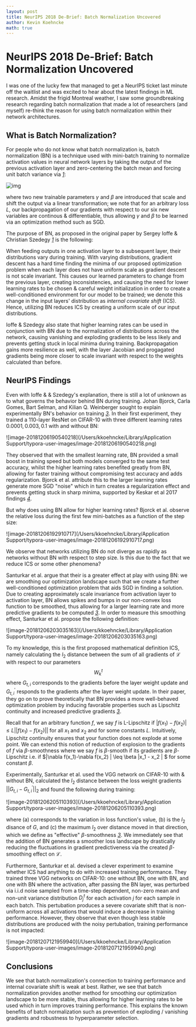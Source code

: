 ```yaml
---
layout: post
title: NeurIPS 2018 De-Brief: Batch Normalization Uncovered
author: Kevin Koehncke
math: true
---
```


# NeurIPS 2018 De-Brief: Batch Normalization Uncovered

I was one of the lucky few that managed to get a NeurIPS ticket last minute off the waitlist and was excited to hear about the latest findings in ML research. Amidst the frigid Montreal weather, I saw some groundbreaking research regarding batch normalization that made a lot of researchers (and myself) re-think the reason for using batch normalization within their network architectures. 

## What is Batch Normalization?

For people who do not know what batch normalization is, batch normalization (BN) is a technique used with mini-batch training to normalize activation values in neural network layers by taking the output of the previous activation layer and zero-centering the batch mean and forcing unit batch variance via <cite>[1]</cite>:

![img](https://cdn-images-1.medium.com/max/1600/1*Hiq-rLFGDpESpr8QNsJ1jg.png)

where two new trainable parameters $\gamma$ and $\beta$ are introduced that scale and shift the output via a linear transformation; we note that for an arbitrary loss $L$, our backpropagation of our gradients with respect to our six new variables are continous \& differentiable, thus allowing $\gamma$ and $\beta$ to be learned via an optimization method such as SGD. 



The purpose of BN, as proposed in the original paper by Sergey Ioffe & Christian Szedegy <cite>[1]</cite> is the following:



When feeding outputs in one activation layer to a subsequent layer, their distributions vary during training. With varying distributions, gradient descent has a hard time finding the minima of our proposed optimization problem when each layer does not have uniform scale as gradient descent is not scale invariant. This causes our learned parameters to change from the previous layer, creating inconsistencies, and causing the need for lower learning rates to be chosen \& careful weight initialization in order to create a well-conditioned environment for our model to be trained; we denote this change in the input layers' distribution as *internal covariate shift* (ICS). Hence, utilizing BN reduces ICS by creating a uniform scale of our input distributions.

Ioffe \& Szedegy also state that higher learning rates can be used in conjunction with BN due to the normalization of distributions across the network, causing vanishing and exploding gradients to be less likely and prevents getting stuck in local minima during training. Backpropagation gains more resilience as well, with the layer Jacobian and progagated gradients being more closer to scale invariant with respect to the weights calculated than before. 



## NeurIPS Findings

Even with Ioffe & \& Szedegy's explanation, there is still a lot of unknown as to what governs the behavior behind BN during training. Johan Bjorck, Carla Gomes, Bart Selman, and Kilian Q. Weinberger sought to explain experimentally BN's behavior on training <cite>[3]</cite>. In their first experiment, they trained a 110-layer ResNet on CIFAR-10 with three different learning rates $0.0001, 0.003, 0.1$ with and without BN:

![image-20181206190540218](/Users/kkoehncke/Library/Application Support/typora-user-images/image-20181206190540218.png)

They observed that with the smallest learning rate, BN provided a small boost in training speed but both models converged to the same test accuracy, whilst the higher learning rates benefited greatly from BN, allowing for faster training without compromising test accuracy and adds regularization. Bjorck et al. attribute this to the larger learning rates generate more SGD "noise" which in turn creates a regularization effect and prevents getting stuck in sharp minima, supported by Keskar et al 2017 findings <cite>[4]</cite>. 



But why does using BN allow for higher learning rates? Bjorck et al. observe the relative loss during the first few mini-batches as a function of the step size:

![image-20181206192910717](/Users/kkoehncke/Library/Application Support/typora-user-images/image-20181206192910717.png)

We observe that networks utilizing BN do not diverge as rapidly as networks without BN with respect to step size. Is this due to the fact that we reduce ICS or some other phenomena? 

Santurkar et al. argue that their is a greater effect at play with using BN: we are smoothing our optimization landscape such that we create a further well-conditioned optimization problem that aids SGD in finding a solution. Due to creating approximately scale invariance from activation layer to activation layer, BN allows spikes and bumps in our non-convex loss function to be smoothed, thus allowing for a larger learning rate and more predictive gradients to be computed <cite>[3]</cite>.  In order to measure this smoothing effect, Santurkar et al. propose the following definition: 

![image-20181206203035163](/Users/kkoehncke/Library/Application Support/typora-user-images/image-20181206203035163.png)

To my knowledge, this is the first proposed mathematical definition ICS, namely calculating the $l_2$ distance between the sum of all gradients of $\mathcal{L}$ with respect to our parameters $$W_{k}^t$$  where $G_{t,i}$ corresponds to the gradients before the layer weight update and $G_{t, i}^{'}$ responds to the gradients after the layer weight update. In their paper, they go on to prove theoretically that BN provides a more well-behaved optimization problem by inducing favorable properties such as Lipschitz continuity and increased predictive gradients <cite>[3]</cite>. 

Recall that for an arbitrary function $f$, we say $f$ is L-Lipschitz if $|f(x_1) - f(x_2)| \leq L||f(x_1) - f(x_2)||$ for all $x_1$ and $x_2$  and for some constants $L$. Intuitively, Lipschitz continuity ensures that your function does not explode at some point. We can extend this notion of reduction of explosion to the gradients of $f$ via $\beta$-smoothness where we say $f$ is $\beta$-smooth if its gradients are $\beta$-Lipschitz i.e. if $\|\nabla f(x_1)-\nabla f(x_2) \| \leq \beta \|x_1 - x_2 \|  $ for some constant $\beta$.  

Experimentally, Santurkar et al. used the VGG network on CIFAR-10 with \& without BN, calculated the $l_2$ distance between the loss weight gradients $||G_{t,i} - G_{t,i}^{'}||_2$  and found the following during training:

![image-20181206205110393](/Users/kkoehncke/Library/Application Support/typora-user-images/image-20181206205110393.png)

where (a) corresponds to the variation in loss function's value, (b) is the $l_2$ disance of $G$, and (c) the maximum $l_2$  over distance moved in that direction, which we define as "effective" $\beta$-smoothness <cite>[3]</cite>. We immediately see that the addition of BN generates a smoother loss landscape by drastically reducing the fluctuations in gradient predictiveness via the created $\beta$-smoothing effect on $\mathcal{L}$. 

Furthermore, Santurkar et al. devised a clever experiment to examine whether ICS had anything to do with increased training performance. They trained three VGG networks on CIFAR-10: one without BN, one with BN, and one with BN where the activation, after passing the BN layer, was perturbed via i.i.d noise sampled from a time-step dependent, non-zero mean and non-unit variance distribution $D_j^{t}$ for each activation $j$ for each sample in each batch. This pertubation produces a severe covariate shift that is non-uniform across all activations that would induce a decrease in training performance. However, they observe that even though less stable distributions are produced with the noisy pertubation, training performance is not impacted:

![image-20181207121959940](/Users/kkoehncke/Library/Application Support/typora-user-images/image-20181207121959940.png)

## Conclusions

We see that batch normalization's connection to training performance and internal covariate shift is weak at best. Rather, we see that batch normalization provides another method for smoothing our optimization landscape to be more stable, thus allowing for higher learning rates to be used which in turn improves training performance. This explains the known benefits of batch normalization such as prevention of exploding / vanishing gradients and robustness to hyperparameter selection. 

[1]: https://arxiv.org/pdf/1502.03167v3.pdf	"Batch Normalization: Accelerating Deep Network Training by Reducing Internal Covariate Shift "
[2]: https://arxiv.org/pdf/1805.11604.pdf "How Does Batch Normalization Help Optimization "
[3]: http://papers.nips.cc/paper/7996-understanding-batch-normalization.pdf	"Understanding Batch Normalization"
[4]: https://arxiv.org/pdf/1609.04836.pdf	"On Large Batch Training For Deep Learning: Generalization Gap and Sharp Minima"



